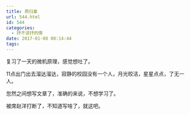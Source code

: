 ```yaml
---
title: 燕归巢
url: 544.html
id: 544
categories:
  - 抒不该抒的情
date: 2017-01-08 00:14:44
tags:
---
```


复习了一天的微机原理，感觉想吐了。 

11点出门出去溜达溜达，寂静的校园没有一个人，月光皎洁，星星点点，了无一人。 

忽然之间想写文章了，准确的来说，不想学习了。 

被席赵洋打断了，不知道写啥了，就这吧。